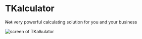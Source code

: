 # TKalculator

~~Not~~ very powerful calculating solution for you and your business

![screen of TKalkulator](https://i.imgur.com/XPckwZU.png)